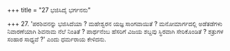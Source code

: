 +++
title = "27 ಭಜಿಸಿದೈ ಭರ್ಗನನು"

+++
27. 'ಪರಶಿವನನ್ನು ಭಜಿಸಿದೆಯಾ ? ಮಹೇಶ್ವರನ ಯಜ್ಞ ಸಾಂಗವಾಯಿತೆ ? ಮನೋಮಾರ್ಗದಲ್ಲಿ ಅಡೆತಡೆಗಳು ನಿವಾರಣೆಯಾಗಿ ಶಿವನಾಮ ನೆಲೆ ನಿಂತಿತೆ ? ಪಾರ್ಥನೆಂಬ ಹೆಸರಿಗೆ ವಿಜಯ ಶಬ್ದವು ಸ್ಥಿರವಾಗಿ ಸೇರಿಕೊಂಡಿತೆ ? ಶತ್ರುಗಳ ಸಂಹಾರ ಸಾಧ್ಯವೆ ?' ಎಂದು ಧರ್ಮರಾಯ ಕೇಳಿದನು.